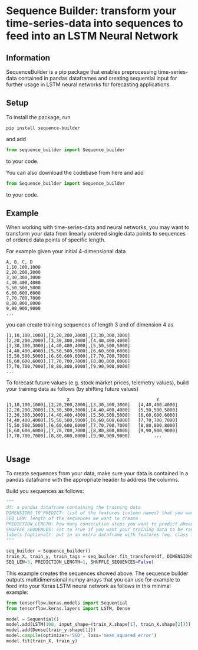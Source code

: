 # Sequence Builder: transform your time-series-data into sequences to feed into an LSTM Neural Network

## Information

SequenceBuilder is a pip package that enables preprocessing time-series-data contained in pandas dataframes and creating sequential input for further usage in LSTM neural networks for forecasting applications.

## Setup

To install the package, run 

```
pip install sequence-builder

```

and add 

```python
from sequence_builder import Sequence_builder 
```

to your code.

You can also download the codebase from here and add 

```python
from Sequence_builder import Sequence_builder
```

to your code.

## Example

When working with time-series-data and neural networks, you may want to transform your data from linearly ordered single data points to sequences of ordered data points of specific length.

For example given your initial 4-dimensional data

```
A, B, C, D
1,10,100,1000
2,20,200,2000
3,30,300,3000
4,40,400,4000
5,50,500,5000
6,60,600,6000
7,70,700,7000
8,80,800,8000
9,90,900,9000
...
```

you can create training sequences of length 3 and of dimension 4 as

```
[1,10,100,1000],[2,20,200,2000],[3,30,300,3000]
[2,20,200,2000],[3,30,300,3000],[4,40,400,4000]
[3,30,300,3000],[4,40,400,4000],[5,50,500,5000]
[4,40,400,4000],[5,50,500,5000],[6,60,600,6000]
[5,50,500,5000],[6,60,600,6000],[7,70,700,7000]
[6,60,600,6000],[7,70,700,7000],[8,80,800,8000]
[7,70,700,7000],[8,80,800,8000],[9,90,900,9000]
...
```

To forecast future values (e.g. stock market prices, telemetry values), build your training data as follows (by shifting future values)  
```
					   X                                 Y
[1,10,100,1000],[2,20,200,2000],[3,30,300,3000]   [4,40,400,4000]
[2,20,200,2000],[3,30,300,3000],[4,40,400,4000]   [5,50,500,5000]
[3,30,300,3000],[4,40,400,4000],[5,50,500,5000]   [6,60,600,6000]
[4,40,400,4000],[5,50,500,5000],[6,60,600,6000]   [7,70,700,7000]
[5,50,500,5000],[6,60,600,6000],[7,70,700,7000]   [8,80,800,8000]
[6,60,600,6000],[7,70,700,7000],[8,80,800,8000]   [9,90,900,9000]
[7,70,700,7000],[8,80,800,8000],[9,90,900,9000]         ...


```

## Usage

To create sequences from your data, make sure your data is contained in a pandas dataframe with the appropriate header to address the columns.

Build you sequences as follows:

```python
"""
df: a pandas dataframe containing the training data
DIMENSIONS_TO_PREDICT: list of the features (column names) that you want to forecast
SEQ_LEN: length of the sequences we want to create
PREDICTION_LENGTH: how many consecutive steps you want to predict ahead
SHUFFLE_SEQUENCES: set to True if you want your training data to be randomly shuffled after the sequences are built (your training targets stay aligned with the shuffled data)
labels (optional): put in an extra dataframe with features (eg. class labels) you want to separate from your training data, but evaluate further after testing (your labels stay aligned with the shuffled data)
"""

seq_builder = Sequence_builder()
train_X, train_y, train_tags = seq_builder.fit_transform(df, DIMENSIONS_TO_PREDICT=['A','B','C','D'], 
SEQ_LEN=3, PREDICTION_LENGTH=1, SHUFFLE_SEQUENCES=False)
```

This example creates the sequences showed above. The sequence builder outputs multidimensional numpy arrays that you can use for example to feed into your Keras LSTM neural network as follows in this minimal example:

```python
from tensorflow.keras.models import Sequential
from tensorflow.keras.layers import LSTM, Dense

model = Sequential()
model.add(LSTM(100, input_shape=(train_X.shape[1], train_X.shape[2])))
model.add(Dense(train_y.shape[1]))
model.compile(optimizer='SGD', loss='mean_squared_error')
model.fit(train_X, train_y)
```